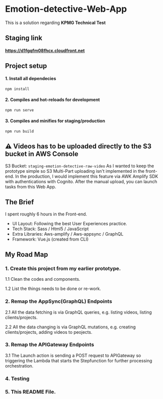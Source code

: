 # Emotion-detective-Web-App

This is a solution regarding **KPMG Technical Test**

## Staging link

#### https://d1fgqfm08fhcx.cloudfront.net

## Project setup

#### 1. Install all dependecies

```
npm install
```

#### 2. Compiles and hot-reloads for development

```
npm run serve
```

#### 3. Compiles and minifies for staging/production

```
npm run build
```

## ⚠ Videos has to be uploaded directly to the S3 bucket in AWS Console

S3 Bucket: `staging-emotion-detective-raw-video`
As I wanted to keep the prototype simple so S3 Multi-Part uploading isn't implemented in the front-end. In the production, I would implement this feature via AWK Amplify SDK with authentications with Cognito.
After the manual upload, you can launch tasks from this Web App.

## The Brief

I spent roughly 6 hours in the Front-end.

- UI Layout: Following the best User Experiences practice.
- Tech Stack: Sass / Html5 / JavaScript
- Extra Libraries: Aws-amplify / Aws-appsync / GraphQL
- Framework: Vue.js (created from CLI)

## My Road Map

### 1. Create this project from my earlier prototype.

1.1 Clean the codes and components.

1.2 List the things needs to be done or re-work.

### 2. Remap the AppSync(GraphQL) Endpoints

2.1 All the data fetching is via GraphQL queries, e.g. listing videos, listing clients/projects.

2.2 All the data changing is via GraphQL mutations, e.g. creating clients/projects, adding videos to peojects.

### 3. Remap the APIGateway Endpoints

3.1 The Launch action is sending a POST request to APIGateway so triggering the Lambda that starts the Stepfunction for further processing orchestration.

### 4. Testing

### 5. This README File.
